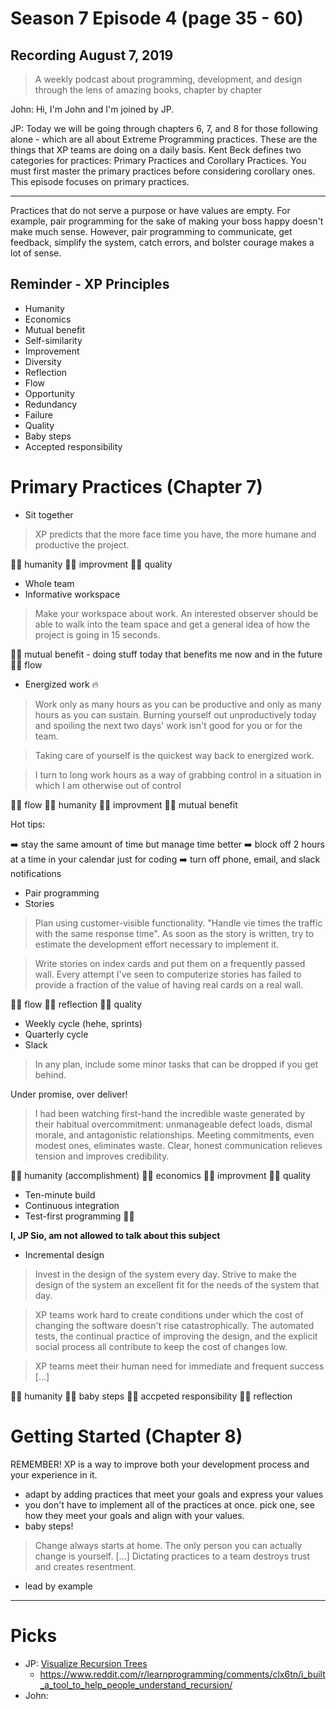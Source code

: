# Season 7 Episode 4 (page 35 - 60)

## Recording August 7, 2019

> A weekly podcast about programming, development, and design through the lens of amazing books, chapter by chapter

John: Hi, I'm John and I'm joined by JP.

JP: Today we will be going through chapters 6, 7, and 8 for those following alone - which are all about Extreme Programming practices. These are the things that XP teams are doing on a daily basis. Kent Beck defines two categories for practices: Primary Practices and Corollary Practices. You must first master the primary practices before considering corollary ones. This episode focuses on primary practices.

---

Practices that do not serve a purpose or have values are empty. For example, pair programming for the sake of making your boss happy doesn't make much sense. However, pair programming to communicate, get feedback, simplify the system, catch errors, and bolster courage makes a lot of sense.

## Reminder - XP Principles

- Humanity
- Economics
- Mutual benefit
- Self-similarity
- Improvement
- Diversity
- Reflection
- Flow
- Opportunity
- Redundancy
- Failure
- Quality
- Baby steps
- Accepted responsibility

# Primary Practices (Chapter 7)

- Sit together

> XP predicts that the more face time you have, the more humane and productive the project.

👨‍🏫 humanity
👨‍🏫 improvment
👨‍🏫 quality

- Whole team
- Informative workspace

> Make your workspace about work. An interested observer should be able to walk into the team space and get a general idea of how the project is going in 15 seconds.

👨‍🏫 mutual benefit - doing stuff today that benefits me now and in the future
👨‍🏫 flow

- Energized work 🔥

> Work only as many hours as you can be productive and only as many hours as you can sustain. Burning yourself out unproductively today and spoiling the next two days' work isn't good for you or for the team.

> Taking care of yourself is the quickest way back to energized work.

> I turn to long work hours as a way of grabbing control in a situation in which I am otherwise out of control

👨‍🏫 flow
👨‍🏫 humanity
👨‍🏫 improvment
👨‍🏫 mutual benefit

Hot tips:

➡️ stay the same amount of time but manage time better
➡️️️️️ block off 2 hours at a time in your calendar just for coding
➡️ turn off phone, email, and slack notifications

- Pair programming
- Stories

> Plan using customer-visible functionality. "Handle vie times the traffic with the same response time". As soon as the story is written, try to estimate the development effort necessary to implement it.

> Write stories on index cards and put them on a frequently passed wall. Every attempt I've seen to computerize stories has failed to provide a fraction of the value of having real cards on a real wall.

👨‍🏫 flow
👨‍🏫 reflection
👨‍🏫 quality

- Weekly cycle (hehe, sprints)
- Quarterly cycle
- Slack

> In any plan, include some minor tasks that can be dropped if you get behind.

Under promise, over deliver!

> I had been watching first-hand the incredible waste generated by their habitual overcommitment: unmanageable defect loads, dismal morale, and antagonistic relationships. Meeting commitments, even modest ones, eliminates waste. Clear, honest communication relieves tension and improves credibility.

👨‍🏫 humanity (accomplishment)
👨‍🏫 economics
👨‍🏫 improvment
👨‍🏫 quality

- Ten-minute build
- Continuous integration
- Test-first programming 🙅‍♀️

**I, JP Sio, am not allowed to talk about this subject**

- Incremental design

> Invest in the design of the system every day. Strive to make the design of the system an excellent fit for the needs of the system that day.

> XP teams work hard to create conditions under which the cost of changing the software doesn't rise catastrophically. The automated tests, the continual practice of improving the design, and the explicit social process all contribute to keep the cost of changes low.

> XP teams meet their human need for immediate and frequent success [...]

👨‍🏫 humanity
👨‍🏫 baby steps
👨‍🏫 accpeted responsibility
👨‍🏫 reflection

# Getting Started (Chapter 8)

REMEMBER! XP is a way to improve both your development process and your experience in it.

- adapt by adding practices that meet your goals and express your values
- you don't have to implement all of the practices at once. pick one, see how they meet your goals and align with your values.
- baby steps!

> Change always starts at home. The only person you can actually change is yourself. [...] Dictating practices to a team destroys trust and creates resentment.

- lead by example

---

# Picks

- JP: [Visualize Recursion Trees](https://practicum.tech/recurser/)
  - https://www.reddit.com/r/learnprogramming/comments/clx6tn/i_built_a_tool_to_help_people_understand_recursion/
- John:
